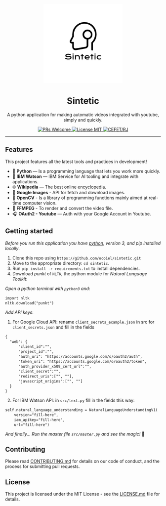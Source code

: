 <h1 align="center">
<br>
  <img src="src/template/images/logo.png" alt="Sintetic">
<br>
<br>
Sintetic
</h1>

<p align="center">A python application for making automatic videos integrated with youtube, simply and quickly.</p>

<p align="center">
  <a href="http://makeapullrequest.com">
    <img src="https://img.shields.io/badge/PRs-welcome-brightgreen.svg?style=flat-square" alt="PRs Welcome">
  </a>
  <a href="https://opensource.org/licenses/MIT">
    <img src="https://img.shields.io/badge/license-MIT-blue.svg?style=flat-square" alt="License MIT">
  </a>
  <a href="http://www.cefet-rj.br/">
    <img src="https://img.shields.io/badge/CEFET%2FRJ-Educational%20institution-blue" alt="CEFET/RJ">
  </a>
</p>

<hr />

## Features

This project features all the latest tools and practices in development!

- 🐍 **Python** — Is a programming language that lets you work more quickly.
- 🤖 **IBM Watson** — IBM Service for AI tooling and integrate with applications.
- 🌐 **Wikipedia** — The best online encyclopedia.
- 💖 **Google Images** - API for fetch and download images.
- 💎 **OpenCV** - Is a library of programming functions mainly aimed at real-time computer vision.
- 🎵 **FFMPEG** - To render and convert the video file.
- 🎧 **OAuth2 - Youtube** — Auth with your Google Account in Youtube.

## Getting started

_Before you run this application you have [python](https://www.python.org/downloads/), version 3, and pip installed locally_.

1. Clone this repo using `https://github.com/ocoiel/sintetic.git`
2. Move to the appropriate directory: `cd sintetic`.<br />
3. Run `pip install -r requirements.txt` to install dependencies.<br />
4. Download _punkt_ of `NLTK`, the python module for _Natural Language Toolkit_:

_Open a python terminal with `python3` and_:
```
import nltk
nltk.download("punkt")
```

_Add API keys_:

1. For Google Cloud API: rename `client_secrets_example.json` in src for `client_secrets.json` and fill in the fields

```
{
  "web": {
      "client_id":"",
      "project_id":"",
      "auth_uri": "https://accounts.google.com/o/oauth2/auth",
      "token_uri": "https://accounts.google.com/o/oauth2/token",
      "auth_provider_x509_cert_url":"",
      "client_secret":"",
      "redirect_uris":["", ""],
      "javascript_origins":["", ""]
  }
}
```

2. For IBM Watson API: in `src/text.py` fill in the fields this way:

```
self.natural_language_understanding = NaturalLanguageUnderstandingV1(
    version="fill-here",
    iam_apikey="fill-here",
    url="fill-here")
```

_And finally... Run the master file `src/master.py` and see the magic!_ :rocket:

## Contributing

Please read [CONTRIBUTING.md](CONTRIBUTING.md) for details on our code of conduct, and the process for submitting pull requests.

## License

This project is licensed under the MIT License - see the [LICENSE.md](LICENSE.md) file for details.
